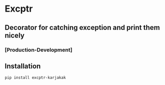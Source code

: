 # Excptr
## Decorator for catching exception and print them nicely
### [Production-Development]

## Installation
```
pip install excptr-karjakak
```